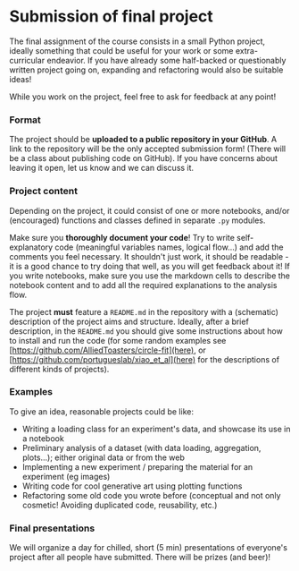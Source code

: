 # Submission of final project

The final assignment of the course consists in a small Python project, ideally something that could be useful for your work or some extra-curricular endeavior.  If you have already some half-backed or questionably written project going on, expanding and refactoring would also be suitable ideas!

While you work on the project, feel free to ask for feedback at any point!

### Format
The project should be **uploaded to a public repository in your GitHub**. A link to the repository will be the only accepted submission form! (There will be a class about publishing code on GitHub). If you have concerns about leaving it open, let us know and we can discuss it.

### Project content
Depending on the project, it could consist of one or more notebooks, and/or (encouraged) functions and classes defined in separate `.py` modules.

Make sure you **thoroughly document your code**! Try to write self-explanatory code (meaningful variables names, logical flow...) and add the comments you feel necessary. It shouldn't just work, it should be readable - it is a good chance to try doing that well, as you will get feedback about it! If you write notebooks, make sure you use the markdown cells to describe the notebook content and to add all the required explanations to the analysis flow.

The project **must** feature a `README.md` in the repository with a (schematic) description of the project aims and structure.
Ideally, after a brief description, in the `README.md` you should give some instructions about how to install and run the code (for some random examples see [https://github.com/AlliedToasters/circle-fit](here), or [https://github.com/portugueslab/xiao_et_al](here) for the descriptions of different kinds of projects).

### Examples 
To give an idea, reasonable projects could be like:
 - Writing a loading class for an experiment's data, and showcase its use in a notebook
 - Preliminary analysis of a dataset (with data loading, aggregation, plots...); either original data or from the web
 - Implementing a new experiment / preparing the material for an experiment (eg images)
 - Writing code for cool generative art using plotting functions
 - Refactoring some old code you wrote before (conceptual and not only cosmetic! Avoiding duplicated code, reusability, etc.)


### Final presentations
We will organize a day for chilled, short (5 min) presentations of everyone's project after all people have submitted. There will be prizes (and beer)!

